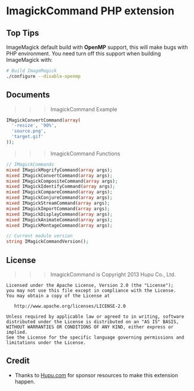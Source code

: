 ImagickCommand PHP extension
============================

Top Tips
--------

ImageMagick default build with __OpenMP__ support, this will make bugs with PHP environment. You need turn off this support when building ImageMagick with:

```bash
# Build ImageMagick
./configure --disable-openmp
```

Documents
---------

>>> ImagickCommand Example

```php
IMagickConvertCommand(array(
  '-resize', '90%',
  'source.png',
  'target.gif'
));
```

>>> ImagickCommand Functions

```php
// IMagickCommands
mixed IMagickMogrifyCommand(array args);
mixed IMagickConvertCommand(array args);
mixed IMagickCompositeCommand(array args);
mixed IMagickIdentifyCommand(array args);
mixed IMagickCompareCommand(array args);
mixed IMagickConjureCommand(array args);
mixed IMagickStreamCommand(array args);
mixed IMagickImportCommand(array args);
mixed IMagickDisplayCommand(array args);
mixed IMagickAnimateCommand(array args);
mixed IMagickMontageCommand(array args);

// Current module version
string IMagickCommandVersion();
```

License
-------

>>> ImagickCommand is Copyright 2013 Hupu Co., Ltd.

    Licensed under the Apache License, Version 2.0 (the "License");
    you may not use this file except in compliance with the License.
    You may obtain a copy of the License at
    
       http://www.apache.org/licenses/LICENSE-2.0
    
    Unless required by applicable law or agreed to in writing, software
    distributed under the License is distributed on an "AS IS" BASIS,
    WITHOUT WARRANTIES OR CONDITIONS OF ANY KIND, either express or implied.
    See the License for the specific language governing permissions and
    limitations under the License.

Credit
------

* Thanks to [Hupu.com](http://www.hupu.com) for sponsor resources to make
  this extension happen.
